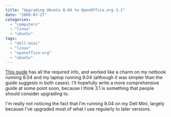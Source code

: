 ```yaml
---
title: "Upgrading Ubuntu 8.04 to OpenOffice.org 3.1"
date: "2009-07-27"
categories: 
  - "computers"
  - "linux"
  - "ubuntu"
tags: 
  - "dell-mini"
  - "linux"
  - "openoffice-org"
  - "ubuntu"
---
```


[This guide](http://news.softpedia.com/news/How-to-Install-OpenOffice-org-3-1-on-Ubuntu-9-04-111105.shtml) has all the required info, and worked like a charm on my netbook running 8.04 and my laptop running 9.04 (although it was simpler than the guide suggests in both cases). I'll hopefully write a more comprehensive guide at some point soon, because I think 3.1 is something that people should consider upgrading to.

I'm really not noticing the fact that I'm running 8.04 on my Dell Mini, largely because I've upgraded most of what I use regularly to later versions.
